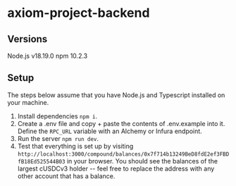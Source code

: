 # axiom-project-backend

## Versions

Node.js v18.19.0
npm 10.2.3

## Setup

The steps below assume that you have Node.js and Typescript installed on your machine.

1. Install dependencies `npm i`.
2. Create a .env file and copy + paste the contents of .env.example into it. Define the `RPC_URL` variable with an Alchemy or Infura endpoint.
3. Run the server `npm run dev`.
4. Test that everything is set up by visiting `http://localhost:3000/compound/balances/0x7f714b13249BeD8fdE2ef3FBDfB18Ed525544B03` in your browser. You should see the balances of the largest cUSDCv3 holder -- feel free to replace the address with any other account that has a balance.
